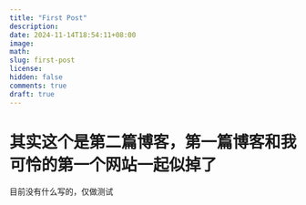 ```yaml
---
title: "First Post"
description: 
date: 2024-11-14T18:54:11+08:00
image: 
math: 
slug: first-post
license: 
hidden: false
comments: true
draft: true
---
```

# 其实这个是第二篇博客，第一篇博客和我可怜的第一个网站一起似掉了
目前没有什么写的，仅做测试